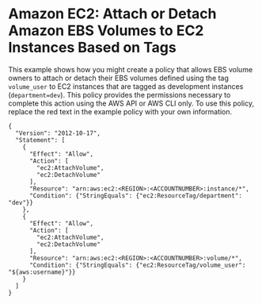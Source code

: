 # Amazon EC2: Attach or Detach Amazon EBS Volumes to EC2 Instances Based on Tags<a name="reference_policies_examples_ec2_ebs-owner"></a>

This example shows how you might create a policy that allows EBS volume owners to attach or detach their EBS volumes defined using the tag `volume_user` to EC2 instances that are tagged as development instances \(`department=dev`\)\. This policy provides the permissions necessary to complete this action using the AWS API or AWS CLI only\. To use this policy, replace the red text in the example policy with your own information\.

```
{
  "Version": "2012-10-17",
  "Statement": [
    {
      "Effect": "Allow",
      "Action": [
        "ec2:AttachVolume",
        "ec2:DetachVolume"
      ],
      "Resource": "arn:aws:ec2:<REGION>:<ACCOUNTNUMBER>:instance/*",
      "Condition": {"StringEquals": {"ec2:ResourceTag/department": "dev"}}
    },
    {
      "Effect": "Allow",
      "Action": [
        "ec2:AttachVolume",
        "ec2:DetachVolume"
      ],
      "Resource": "arn:aws:ec2:<REGION>:<ACCOUNTNUMBER>:volume/*",
      "Condition": {"StringEquals": {"ec2:ResourceTag/volume_user": "${aws:username}"}}
    }
  ]
}
```